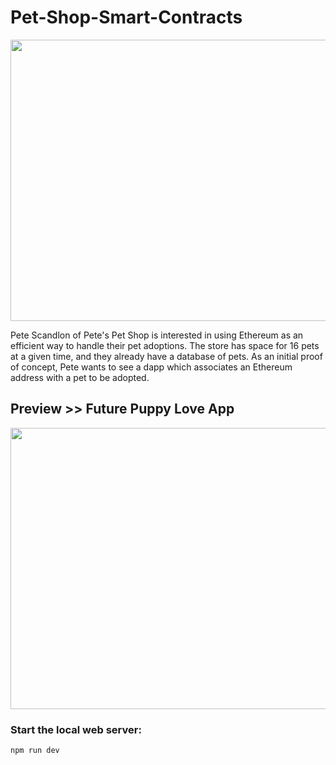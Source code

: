 # Pet-Shop-Smart-Contracts

<img src="https://github.com/jayceazua/Pet-Shop-Smart-Contracts/blob/master/petshop%202.png" width="850" height="450">

Pete Scandlon of Pete's Pet Shop is interested in using Ethereum as an efficient way to handle their pet adoptions. The store has space for 16 pets at a given time, and they already have a database of pets. As an initial proof of concept, Pete wants to see a dapp which associates an Ethereum address with a pet to be adopted.

## Preview >> Future Puppy Love App
<img src="https://github.com/jayceazua/Pet-Shop-Smart-Contracts/blob/master/dapp.png" width="850" height="450">

### Start the local web server:
 ``` npm run dev ```
